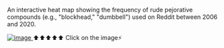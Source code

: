 An interactive heat map showing the frequency of rude pejorative compounds (e.g., "blockhead," "dumbbell") used on Reddit between 2006 and 2020.

[![image](https://github.com/user-attachments/assets/dc7bdf6e-3a9e-4bf7-913a-562b2841ca8e)
]((https://mizzzantrop.github.io/))
⬆⬆⬆⬆⬆
Click on the image⚡️
